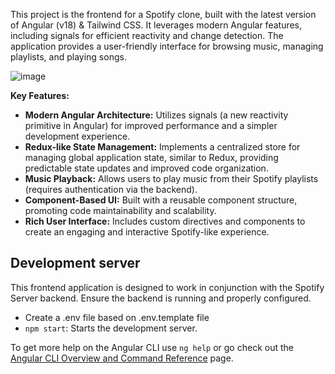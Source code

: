 
This project is the frontend for a Spotify clone, built with the latest version of Angular (v18) & Tailwind CSS. It leverages modern Angular features, including signals for efficient reactivity and change detection. The application provides a user-friendly interface for browsing music, managing playlists, and playing songs.

![image](https://github.com/user-attachments/assets/6dce4e27-c096-4c8d-9097-610013ebec49)




**Key Features:**

* **Modern Angular Architecture:** Utilizes signals (a new reactivity primitive in Angular) for improved performance and a simpler development experience. 
* **Redux-like State Management:**  Implements a centralized store for managing global application state, similar to Redux, providing predictable state updates and improved code organization.
* **Music Playback:**  Allows users to play music from their Spotify playlists (requires authentication via the backend).
* **Component-Based UI:**  Built with a reusable component structure, promoting code maintainability and scalability.
* **Rich User Interface:**  Includes custom directives and components to create an engaging and interactive Spotify-like experience.





## Development server
This frontend application is designed to work in conjunction with the Spotify Server backend. Ensure the backend is running and properly configured.
- Create a .env file based on .env.template file
- `npm start`: Starts the development server.


To get more help on the Angular CLI use `ng help` or go check out the [Angular CLI Overview and Command Reference](https://angular.dev/tools/cli) page.
